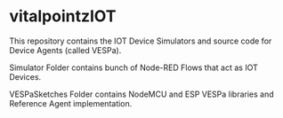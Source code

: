 # vitalpointzIOT
This repository contains the IOT Device Simulators and  source code for Device Agents (called VESPa). 


Simulator Folder contains bunch of Node-RED Flows that act as IOT Devices.


VESPaSketches Folder contains NodeMCU and ESP VESPa libraries and Reference Agent implementation.
